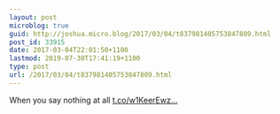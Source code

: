 ```yaml
---
layout: post
microblog: true
guid: http://joshua.micro.blog/2017/03/04/t837981405753847809.html
post_id: 33915
date: 2017-03-04T22:01:50+1100
lastmod: 2019-07-30T17:41:19+1100
type: post
url: /2017/03/04/t837981405753847809.html
---
```

When you say nothing at all [t.co/w1KeerEwz...](https://t.co/w1KeerEwzb)
